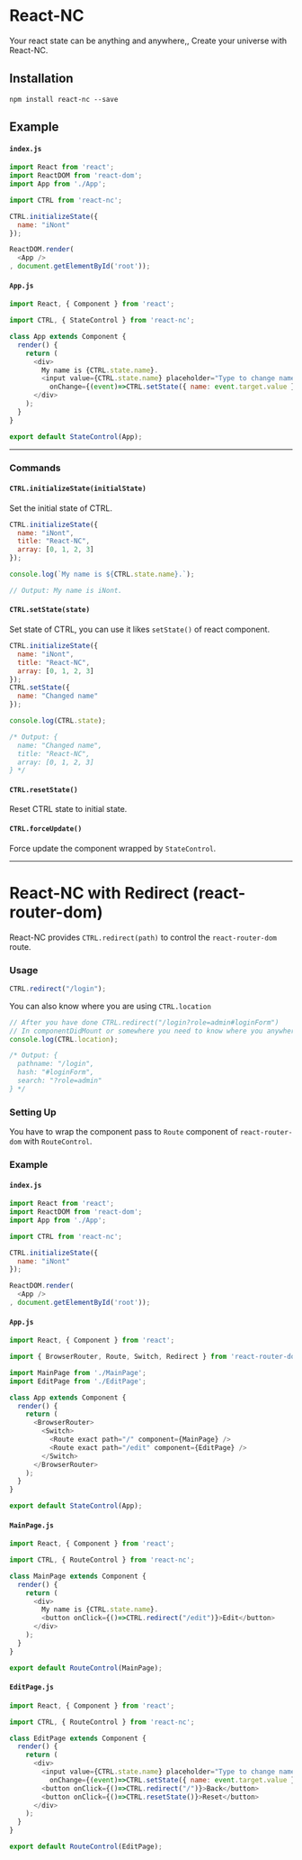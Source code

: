 # React-NC

Your react state can be anything and anywhere,, Create your universe with React-NC.

## Installation

```
npm install react-nc --save
```

## Example

#### `index.js`
```js
import React from 'react';
import ReactDOM from 'react-dom';
import App from './App';

import CTRL from 'react-nc';

CTRL.initializeState({
  name: "iNont"
});

ReactDOM.render(
  <App />
, document.getElementById('root'));
```

#### `App.js`
```js
import React, { Component } from 'react';

import CTRL, { StateControl } from 'react-nc';

class App extends Component {
  render() {
    return (
      <div>
        My name is {CTRL.state.name}.
        <input value={CTRL.state.name} placeholder="Type to change name"
          onChange={(event)=>CTRL.setState({ name: event.target.value })} />
      </div>
    );
  }
}

export default StateControl(App);
```

---

### Commands

#### `CTRL.initializeState(initialState)`

Set the initial state of CTRL.

```js
CTRL.initializeState({
  name: "iNont",
  title: "React-NC",
  array: [0, 1, 2, 3]
});

console.log(`My name is ${CTRL.state.name}.`);

// Output: My name is iNont.
```

#### `CTRL.setState(state)`

Set state of CTRL, you can use it likes `setState()` of react component.

```js
CTRL.initializeState({
  name: "iNont",
  title: "React-NC",
  array: [0, 1, 2, 3]
});
CTRL.setState({
  name: "Changed name"
});

console.log(CTRL.state);

/* Output: {
  name: "Changed name",
  title: "React-NC",
  array: [0, 1, 2, 3]
} */
```

#### `CTRL.resetState()`

Reset CTRL state to initial state.

#### `CTRL.forceUpdate()`

Force update the component wrapped by ``StateControl``.


---

# React-NC with Redirect (react-router-dom)

React-NC provides `CTRL.redirect(path)` to control the ``react-router-dom`` route.  

### Usage

```js
CTRL.redirect("/login");
```

You can also know where you are using `CTRL.location`

```js
// After you have done CTRL.redirect("/login?role=admin#loginForm")
// In componentDidMount or somewhere you need to know where you anywhere
console.log(CTRL.location);

/* Output: {
  pathname: "/login",
  hash: "#loginForm",
  search: "?role=admin"
} */
```

### Setting Up

You have to wrap the component pass to ``Route`` component of ``react-router-dom`` with ``RouteControl``.

### Example

#### `index.js`

```js
import React from 'react';
import ReactDOM from 'react-dom';
import App from './App';

import CTRL from 'react-nc';

CTRL.initializeState({
  name: "iNont"
});

ReactDOM.render(
  <App />
, document.getElementById('root'));
```

#### `App.js`
```js
import React, { Component } from 'react';

import { BrowserRouter, Route, Switch, Redirect } from 'react-router-dom';

import MainPage from './MainPage';
import EditPage from './EditPage';

class App extends Component {
  render() {
    return (
      <BrowserRouter>
        <Switch>
          <Route exact path="/" component={MainPage} />
          <Route exact path="/edit" component={EditPage} />
        </Switch>
      </BrowserRouter>
    );
  }
}

export default StateControl(App);
```

#### `MainPage.js`
```js
import React, { Component } from 'react';

import CTRL, { RouteControl } from 'react-nc';

class MainPage extends Component {
  render() {
    return (
      <div>
        My name is {CTRL.state.name}.
        <button onClick={()=>CTRL.redirect("/edit")}>Edit</button>
      </div>
    );
  }
}

export default RouteControl(MainPage);
```

#### `EditPage.js`
```js
import React, { Component } from 'react';

import CTRL, { RouteControl } from 'react-nc';

class EditPage extends Component {
  render() {
    return (
      <div>
        <input value={CTRL.state.name} placeholder="Type to change name"
          onChange={(event)=>CTRL.setState({ name: event.target.value })} />
        <button onClick={()=>CTRL.redirect("/")}>Back</button>
        <button onClick={()=>CTRL.resetState()}>Reset</button>
      </div>
    );
  }
}

export default RouteControl(EditPage);
```
